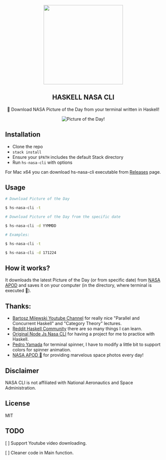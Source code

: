 <p align="center">
  <img src="https://i.imgur.com/GNPXJQC.png" href="https://www.nasa.gov/" height="256">
  <h2 align="center">HASKELL NASA CLI</h2>
  <p align="center">🚀 Download NASA Picture of the Day from your terminal written in Haskell!<p>

<p align="center"><img src="https://i.imgur.com/TGG4tXh.gif" alt="Picture of the Day!"></p>

## Installation

* Clone the repo
* `stack install`
* Ensure your `$PATH` includes the default Stack directory
* Run `hs-nasa-cli` with options


For Mac x64 you can download hs-nasa-cli executable from [Releases](https://github.com/locosoft1986/hs-nasa-cli/releases) page.

## Usage

``` bash
# Download Picture of the Day

$ hs-nasa-cli -t

# Download Picture of the Day from the specific date

$ hs-nasa-cli -d YYMMDD

# Examples:

$ hs-nasa-cli -t

$ hs-nasa-cli -d 171224
```

## How it works?

It downloads the latest Picture of the Day (or from specific date) from [NASA APOD](https://apod.nasa.gov/apod/) and saves it on your computer (in the directory, where terminal is executed :unicorn:).



## Thanks:
- [Bartosz Milewski Youtube Channel](https://www.youtube.com/user/DrBartosz/playlists) for really nice "Parallel and Concurrent Haskell" and "Category Theory" lectures.
- [Reddit Haskell Community](https://www.reddit.com/r/haskell) there are so many things I can learn.
- [Original Node Js Nasa CLI](https://github.com/xxczaki/nasa-cli) for having a project for me to practice with Haskell.
- [Pedro Yamada](https://github.com/yamadapc/haskell-questioner) for terminal spinner, I have to modify a little bit to support colors for spinner animation.
- [NASA APOD :rocket:](https://apod.nasa.gov/apod/) for providing marvelous space photos every day!

## Disclaimer

NASA CLI is not affiliated with National Aeronautics and Space Administration.

## License

MIT

## TODO
[ ] Support Youtube video downloading.

[ ] Cleaner code in Main function.
